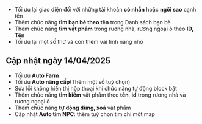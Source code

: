 - Tối ưu lại giao diện đối với những tài khoản **có nhẫn** hoặc **ngôi sao** cạnh tên
- Thêm chức năng **tìm bạn bè theo tên** trong Danh sách bạn bè
- Thêm chức năng **tìm vật phẩm** trong rương nhà, rương ngoại ô theo **ID, Tên**
- Tối ưu lại một số thứ và còn thêm vài tính năng nhỏ


## Cập nhật ngày 14/04/2025

- Tối ưu **Auto Farm**
- Tối ưu **Auto nâng cấp**(Thêm một số tuỳ chọn)
- Sửa lỗi không hiển thị hộp thoại khi chức năng tự động block bật
- Thêm chức năng **tìm kiếm** vật phẩm theo **tên**, **id** trong rương nhà và rương ngoại ô
- Thêm chức năng **tự động dùng, xoá** vật phẩm
- Cập nhật **Auto tìm NPC**: thêm tuỳ chọn tìm chỉ một map

